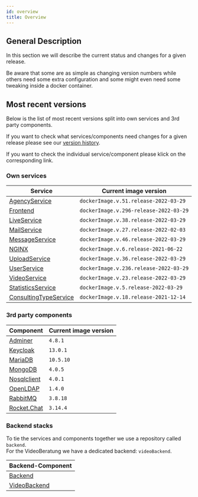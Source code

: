 ```yaml
---
id: overview
title: Overview
---
```


## General Description

In this section we will describe the current status and changes for a given release.

Be aware that some are as simple as changing version numbers while others need some extra configuration and some might even need some tweaking inside a docker container.

## Most recent versions

Below is the list of most recent versions split into own services and 3rd party components.

If you want to check what services/components need changes for a given release please see our [version history](../releases/versionhistory.md).

If you want to check the individual service/component please klick on the corresponding link.

### Own services
|Service|Current image version|
|--- |--- |
|[AgencyService](../releases/agencyservice.md)|`dockerImage.v.51.release-2022-03-29`|
|[Frontend](../releases/frontend.md)|`dockerImage.v.296-release-2022-03-29`|
|[LiveService](../releases/liveservice.md)|`dockerImage.v.38.release-2022-03-29`|
|[MailService](../releases/mailservice.md)|`dockerImage.v.27.release-2022-02-03`|
|[MessageService](../releases/messageservice.md)|`dockerImage.v.46.release-2022-03-29`|
|[NGINX](../releases/nginx.md)|`dockerImage.v.6.release-2021-06-22`|
|[UploadService](../releases/uploadservice.md)|`dockerImage.v.36.release-2022-03-29`|
|[UserService](../releases/userservice.md)|`dockerImage.v.236.release-2022-03-29`|
|[VideoService](../releases/videoservice.md)|`dockerImage.v.23.release-2022-03-29`|
|[StatisticsService](../releases/statisticsservice.md)|`dockerImage.v.5.release-2022-03-29`|
|[ConsultingTypeService](../releases/consultingtypeservice.md)|`dockerImage.v.18.release-2021-12-14`|
 
### 3rd party components
|Component|Current image version|
|--- |--- |
|[Adminer](../releases/adminer.md)|`4.8.1`|
|[Keycloak](../releases/keycloak.md)|`13.0.1`|
|[MariaDB](../releases/mariadb.md)|`10.5.10`|
|[MongoDB](../releases/mongodb.md)|`4.0.5`|
|[Nosqlclient](../releases/nosqlclient.md)|`4.0.1`|
|[OpenLDAP](../releases/openldap.md)|`1.4.0`|
|[RabbitMQ](../releases/rabbitmq.md)|`3.8.18`|
|[Rocket.Chat](../releases/rocketchat.md)|`3.14.4`|

 
### Backend stacks
To tie the services and components together we use a repository called ```backend```.\
For the VideoBeratung we have a dedicated backend: ```videoBackend```.

|Backend-Component|
|--- |
|[Backend](../releases/backend.md)|
|[VideoBackend](../releases/videobackend.md)|
